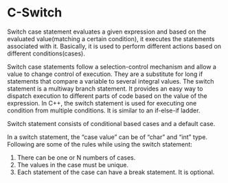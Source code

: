 # C-Switch
Switch case statement evaluates a given expression and based on the evaluated value(matching a certain condition), it executes the statements associated with it. Basically, it is used to perform different actions based on different conditions(cases). 

Switch case statements follow a selection-control mechanism and allow a value to change control of execution.
They are a substitute for long if statements that compare a variable to several integral values.
The switch statement is a multiway branch statement. It provides an easy way to dispatch execution to different parts of code based on the value of the expression.
In C++, the switch statement is used for executing one condition from multiple conditions. It is similar to an if-else-if ladder.

Switch statement consists of conditional based cases and a default case.

In a switch statement, the “case value” can be of “char” and “int” type.
Following are some of the rules while using the switch statement:
1. There can be one or N numbers of cases.
2. The values in the case must be unique.
3. Each statement of the case can have a break statement. It is optional.
